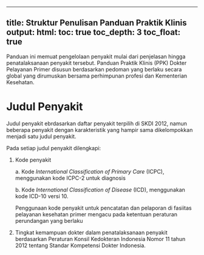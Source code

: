 
---
title: Struktur Penulisan Panduan Praktik Klinis
output:
  html:
    toc: true
    toc_depth: 3
    toc_float: true
---

Panduan ini memuat pengelolaan penyakit mulai dari penjelasan hingga
penatalaksanaan penyakit tersebut. Panduan Praktik Klinis (PPK) Dokter
Pelayanan Primer disusun berdasarkan pedoman yang berlaku secara global yang
dirumuskan bersama perhimpunan profesi dan Kementerian Kesehatan.

# Judul Penyakit

Judul penyakit ebrdasarkan daftar penyakit terpilih di SKDI 2012, namun beberapa penyakit dengan karakteristik yang hampir sama dikelompokkan menjadi satu judul penyakit. 

Pada setiap judul penyakit dilengkapi:

1. Kode penyakit

   a. Kode *International Classification of Primary Care* (ICPC), menggunakan
   kode ICPC-2 untuk diagnosis

   b. Kode *International Classification of Disease* (ICD), menggunakan kode
   ICD-10 versi 10.

   Penggunaan kode penyakit untuk pencatatan dan pelaporan di fasiitas
   pelayanan kesehatan primer mengacu pada ketentuan peraturan perundangan yang
   berlaku

2. Tingkat kemampuan dokter dalam penatalaksanaan penyakit berdasarkan
   Peraturan Konsil Kedokteran Indonesia Nomor 11 tahun 2012 tentang Standar
   Kompetensi Dokter Indonesia.
